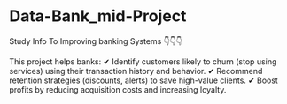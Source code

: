# Data-Bank_mid-Project 
Study Info To Improving banking Systems 
👇👇👇


This project helps banks:
✔ Identify customers likely to churn (stop using services) using their transaction history and behavior.
✔ Recommend retention strategies (discounts, alerts) to save high-value clients.
✔ Boost profits by reducing acquisition costs and increasing loyalty.
